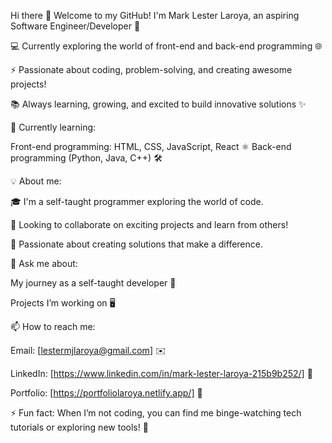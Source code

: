 Hi there 👋
Welcome to my GitHub! I'm Mark Lester Laroya, an aspiring Software Engineer/Developer 🚀

💻 Currently exploring the world of front-end and back-end programming 🌐 

⚡ Passionate about coding, problem-solving, and creating awesome projects!

📚 Always learning, growing, and excited to build innovative solutions ✨



🌱 Currently learning:

Front-end programming: HTML, CSS, JavaScript, React ⚛️
Back-end programming (Python, Java, C++) 🛠️



💡 About me:

🎓 I'm a self-taught programmer exploring the world of code.

🤝 Looking to collaborate on exciting projects and learn from others!

🌟 Passionate about creating solutions that make a difference.



💬 Ask me about:

My journey as a self-taught developer 📖

Projects I’m working on 🖥️



📫 How to reach me:

Email: [lestermjlaroya@gmail.com] ✉️

LinkedIn: [https://www.linkedin.com/in/mark-lester-laroya-215b9b252/] 🔗

Portfolio: [https://portfoliolaroya.netlify.app/] 🔗

⚡ Fun fact: When I’m not coding, you can find me binge-watching tech tutorials or exploring new tools! 🎥
